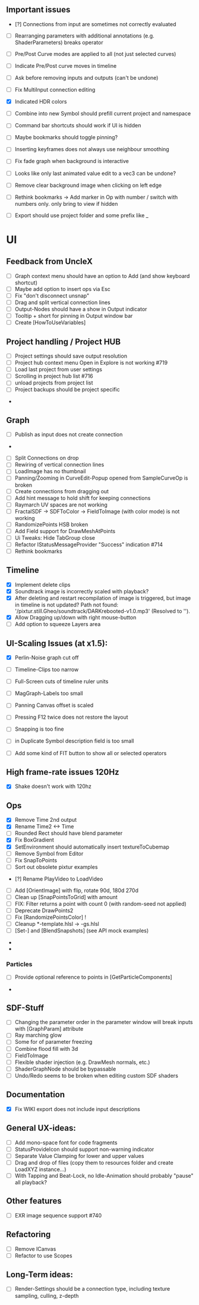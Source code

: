 ## Important issues

- [?] Connections from input are sometimes not correctly evaluated 
- [ ] Rearranging parameters with additional annotations (e.g. ShaderParameters) breaks operator 
- [ ] Pre/Post Curve modes are applied to all (not just selected curves)
- [ ] Indicate Pre/Post curve moves in timeline
- [ ] Ask before removing inputs and outputs (can't be undone)
- [ ] Fix MultiInput connection editing
- [x] Indicated HDR colors
- [ ] Combine into new Symbol should prefill current project and namespace
- [ ] Command bar shortcuts should work if UI is hidden
- [ ] Maybe bookmarks should toggle pinning?
- [ ] Inserting keyframes does not always use neighbour smoothing
- [ ] Fix fade graph when background is interactive 
- [ ] Looks like only last animated value edit to a vec3 can be undone?
- [ ] Remove clear background image when clicking on left edge
- [ ] Rethink bookmarks -> Add marker in Op with number / switch with numbers only. only bring to view if hidden
- [ ] Export should use project folder and some prefix like _


# UI

## Feedback from UncleX

- [ ] Graph context menu should have an option to Add (and show keyboard shortcut)
- [ ] Maybe add option to insert ops via Esc
- [ ] Fix "don't disconnect unsnap"
- [ ] Drag and split vertical connection lines
- [ ] Output-Nodes should have a show in Output indicator
- [ ] Tooltip + short for pinning in Output window bar
- [ ] Create [HowToUseVariables]

## Project handling / Project HUB

- [ ] Project settings should save output resolution
- [ ] Project hub context menu Open in Explore is not working #719
- [ ] Load last project from user settings
- [ ] Scrolling in project hub list #716
- [ ] unload projects from project list
- [ ] Project backups should be project specific
- 

## Graph

- [ ] Publish as input does not create connection
- 
- [ ] Split Connections on drop
- [ ] Rewiring of vertical connection lines
- [ ] LoadImage has no thumbnail
- [ ] Panning/Zooming in CurveEdit-Popup opened from SampleCurveOp is broken 
- [ ] Create connections from dragging out
- [ ] Add hint message to hold shift for keeping connections
- [ ] Raymarch UV spaces are not working
- [ ] FractalSDF -> SDFToColor -> FieldToImage (with color mode) is not working
- [ ] RandomizePoints HSB broken
- [ ] Add Field support for DrawMeshAtPoints 
- [ ] Ui Tweaks: Hide TabGroup close
- [ ] Refactor IStatusMessageProvider "Success" indication #714
- [ ] Rethink bookmarks

## Timeline

- [x] Implement delete clips
- [x] Soundtrack image is incorrectly scaled with playback?
- [x] After deleting and restart recompilation of image is triggered, but image in timeline is not updated?
      Path not found: '/pixtur.still.Gheo/soundtrack/DARKrebooted-v1.0.mp3' (Resolved to '').
- [x] Allow Dragging up/down with right mouse-button
- [ ] Add option to squeeze Layers area 

## UI-Scaling Issues (at x1.5):

- [x] Perlin-Noise graph cut off
- [ ] Timeline-Clips too narrow
- [ ] Full-Screen cuts of timeline ruler units
- [ ] MagGraph-Labels too small
- [ ] Panning Canvas offset is scaled
- [ ] Pressing F12 twice does not restore the layout
- [ ] Snapping is too fine
- [ ] in Duplicate Symbol description field is too small

- [ ] Add some kind of FIT button to show all or selected operators 

## High frame-rate issues 120Hz
- [x] Shake doesn't work with 120hz

## Ops

- [x] Remove Time 2nd output
- [x] Rename Time2 <-> Time
- [ ] Rounded Rect should have blend parameter
- [x] Fix BoxGradient
- [x] SetEnvironment should automatically insert textureToCubemap
- [ ] Remove Symbol from Editor
- [ ] Fix SnapToPoints
- [ ] Sort out obsolete pixtur examples
- [?] Rename PlayVideo to LoadVideo
- [ ] Add [OrientImage] with flip, rotate 90d, 180d 270d
- [ ] Clean up [SnapPointsToGrid] with amount
- [ ] FIX: Filter returns a point with count 0 (with random-seed not applied)
- [ ] Deprecate DrawPoints2
- [ ] Fix [RandomizePointsColor] !
- [ ] Cleanup *-template.hlsl -> -gs.hlsl
- [ ] [Set-] and [BlendSnapshots] (see API mock examples)
- 
- 
    
### Particles
- [ ] Provide optional reference to points in [GetParticleComponents]
- 


## SDF-Stuff

- [ ] Changing the parameter order in the parameter window will break inputs with [GraphParam] attribute
- [ ] Ray marching glow
- [ ] Some for of parameter freezing
- [ ] Combine flood fill with 3d
- [ ] FieldToImage
- [ ] Flexible shader injection (e.g. DrawMesh normals, etc.)
- [ ] ShaderGraphNode should be bypassable
- [ ] Undo/Redo seems to be broken when editing custom SDF shaders

## Documentation

- [x] Fix WIKI export does not include input descriptions

## General UX-ideas:

- [ ] Add mono-space font for code fragments
- [ ] StatusProvideIcon should support non-warning indicator
- [ ] Separate Value Clamping for lower and upper values 
- [ ] Drag and drop of files (copy them to resources folder and create LoadXYZ instance...)
- [ ] With Tapping and Beat-Lock, no Idle-Animation should probably "pause" all playback?
 
## Other features

- [ ] EXR image sequence support #740

## Refactoring
- [ ] Remove ICanvas
- [ ] Refactor to use Scopes

## Long-Term ideas:
- [ ] Render-Settings should be a connection type, including texture sampling, culling, z-depth